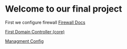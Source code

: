 # Welcome to our final project 

First we configure firewall
[Firewall Docs](https://github.com/AminDaoudi/Final-Project/wiki/fw)

[First Domain Controller (core)](https://github.com/AminDaoudi/Final-Project/wiki/dc1)

[Managment Config](https://github.com/AminDaoudi/Final-Project/wiki/mgmt1)

